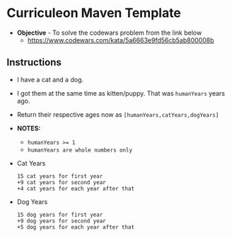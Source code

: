 # Curriculeon Maven Template
* **Objective** - To solve the codewars problem from the link below
  * https://www.codewars.com/kata/5a6663e9fd56cb5ab800008b

## Instructions
* I have a cat and a dog.
* I got them at the same time as kitten/puppy. That was `humanYears` years ago.
* Return their respective ages now as `[humanYears,catYears,dogYears]`
* **NOTES:**
    * `humanYears >= 1`
    * `humanYears are whole numbers only`

* Cat Years
    ```
    15 cat years for first year
    +9 cat years for second year
    +4 cat years for each year after that
    ```

* Dog Years
    ```
    15 dog years for first year
    +9 dog years for second year
    +5 dog years for each year after that
    ```